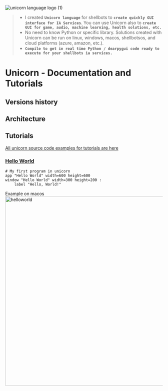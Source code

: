 ![unicorn language logo (1)](https://github.com/user-attachments/assets/b897f5bb-a04f-4fbf-96dd-0d59ae978562)


> - I created **`Unicorn language`** for shellbots to **`create quickly GUI interface for IA Services`**. You can use Unicorn also to **`create GUI for game, audio, machine learning, health solutions, etc.`**   
> - No need to know Python or specific library. Solutions created with Unicorn can be run on linux, windows, macos, shellbotsos, and cloud platforms (azure, amazon, etc.).  
> - **`Compile to get in real time Python / dearpygui code ready to execute for your shellbots ia services.`**


# Unicorn - Documentation and Tutorials

## Versions history

## Architecture

## Tutorials
[All unicorn source code examples for tutorials are here](https://github.com/dominiquedelaire/Shellbots.ai/tree/main/unicornlanguage/tutorials)

### [Hello World](https://github.com/dominiquedelaire/Shellbots.ai/tree/main/unicornlanguage/tutorials/Hello%20World)

```unicorn
# My first program in unicorn
app "Hello World" width=600 height=600
window "Hello World" width=300 height=200 :
    label "Hello, World!"
```   

Example on macos   
<img width="606" alt="helloworld" src="https://github.com/user-attachments/assets/a694ec2d-46e9-4762-a778-4c71d3e1af2f">






